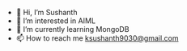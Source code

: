 - 👋 Hi, I’m Sushanth 
- 👀 I’m interested in AIML
- 🌱 I’m currently learning MongoDB
- 📫 How to reach me ksushanth9030@gmail.com 

<!---
Sushanth08k/Sushanth08k is a ✨ special ✨ repository because its `README.md` (this file) appears on your GitHub profile.
You can click the Preview link to take a look at your changes.
--->
